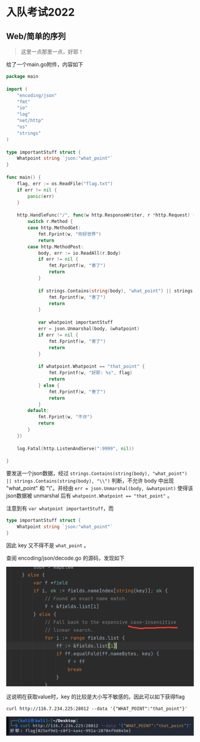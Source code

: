 # 入队考试2022
## Web/简单的序列
> 这里一点那里一点，好耶！

给了一个main.go附件，内容如下
```go
package main

import (
	"encoding/json"
	"fmt"
	"io"
	"log"
	"net/http"
	"os"
	"strings"
)

type importantStuff struct {
	Whatpoint string `json:"what_point"`
}

func main() {
	flag, err := os.ReadFile("flag.txt")
	if err != nil {
		panic(err)
	}

	http.HandleFunc("/", func(w http.ResponseWriter, r *http.Request) {
		switch r.Method {
		case http.MethodGet:
			fmt.Fprint(w, "你好世界")
			return
		case http.MethodPost:
			body, err := io.ReadAll(r.Body)
			if err != nil {
				fmt.Fprintf(w, "寄了")
				return
			}

			if strings.Contains(string(body), "what_point") || strings.Contains(string(body), "\\") {
				fmt.Fprintf(w, "寄了")
				return
			}

			var whatpoint importantStuff
			err = json.Unmarshal(body, &whatpoint)
			if err != nil {
				fmt.Fprintf(w, "寄了")
				return
			}

			if whatpoint.Whatpoint == "that_point" {
				fmt.Fprintf(w, "好耶: %s", flag)
				return
			} else {
				fmt.Fprintf(w, "寄了")
				return
			}
		default:
			fmt.Fprint(w, "不许")
			return
		}
	})

	log.Fatal(http.ListenAndServe(":9999", nil))

}
```

要发送一个json数据，经过 `strings.Contains(string(body), "what_point") || strings.Contains(string(body), "\\")` 判断，不允许 body 中出现 "what_point" 和 "\\"。并经由 `err = json.Unmarshal(body, &whatpoint)` 使得该json数据被 unmarshal 后有 `whatpoint.Whatpoint == "that_point"` 。

注意到有 `var whatpoint importantStuff`，而 
```go
type importantStuff struct {
	Whatpoint string `json:"what_point"`
}
```
因此 key 又不得不是 `what_point` 。

查阅 encoding/json/decode.go 的源码，发现如下

![jd](pic/jd.png)

这说明在获取value时，key 的比较是大小写不敏感的。因此可以如下获得flag
```
curl http://116.7.234.225:28012 --data '{"WHAT_POINT":"that_point"}'
```

![jd2](pic/jd2.png)